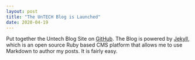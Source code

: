```yaml
---
layout: post
title: "The UnTECH Blog is Launched"
date: 2020-04-19
---
```


Put together the Untech Blog Site on [GitHub](http://www.github.com). The Blog is powered by [Jekyll](http://jekyllrb.com), which is an open source Ruby based CMS platform that allows me to use Markdown to author my posts. It is fairly easy.
